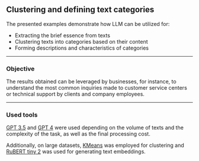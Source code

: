 ## Clustering and defining text categories 
The presented examples demonstrate how LLM can be utilized for:
* Extracting the brief essence from texts
* Clustering texts into categories based on their content
* Forming descriptions and characteristics of categories

---

### Objective

The results obtained can be leveraged by businesses, for instance, to understand the most common inquiries made to customer service centers or technical support by clients and company employees.

---

### Used tools

[GPT 3.5](https://platform.openai.com/docs/models/gpt-3-5-turbo) and [GPT 4](https://platform.openai.com/docs/models/gpt-4-and-gpt-4-turbo) were used depending on the volume of texts and the complexity of the task, as well as the final processing cost.

Additionally, on large datasets, [KMeans](https://scikit-learn.org/stable/modules/generated/sklearn.cluster.KMeans.html) was employed for clustering and [RuBERT tiny 2](https://huggingface.co/cointegrated/rubert-tiny2) was used for generating text embeddings.